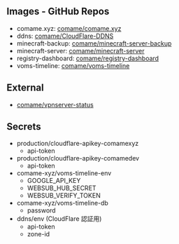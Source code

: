 ## Images - GitHub Repos

- comame.xyz: [comame/comame.xyz](https://github.com/comame/comame.xyz)
- ddns: [comame/CloudFlare-DDNS](https://github.com/comame/CloudFlare-DDNS)
- minecraft-backup: [comame/minecraft-server-backup](https://github.com/comame/minecraft-server-backup)
- minecraft-server: [comame/minecraft-server](https://github.com/comame/minecraft-server)
- registry-dashboard: [comame/registry-dashboard](https://github.com/comame/registry-dashboard)
- voms-timeline: [comame/voms-timeline](https://github.com/comame/voms-timeline)

## External

- [comame/vpnserver-status](https://github.com/comame/vpnserver-status)

## Secrets

- production/cloudflare-apikey-comamexyz
    - api-token
- production/cloudflare-apikey-comamedev
    - api-token
- comame-xyz/voms-timeline-env
    - GOOGLE_API_KEY
    - WEBSUB_HUB_SECRET
    - WEBSUB_VERIFY_TOKEN
- comame-xyz/voms-timeline-db
    - password
- ddns/env (CloudFlare 認証用)
    - api-token
    - zone-id
